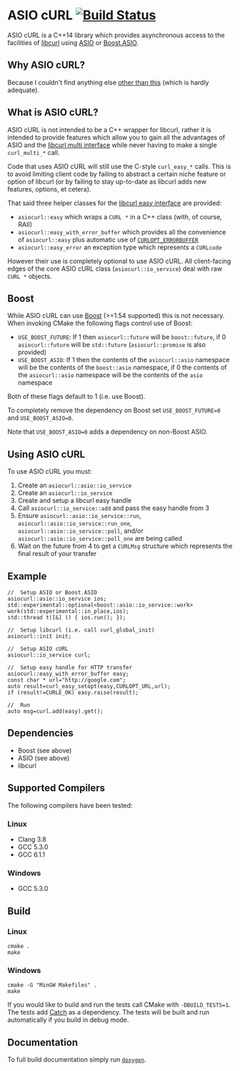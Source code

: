 # ASIO cURL [![Build Status](https://travis-ci.org/RobertLeahy/ASIO-cURL.svg?branch=master)](https://travis-ci.org/RobertLeahy/ASIO-cURL)

ASIO cURL is a C++14 library which provides asynchronous access to the facilities of [libcurl](https://curl.haxx.se/libcurl/) using [ASIO](http://think-async.com/) or [Boost.ASIO](http://www.boost.org/doc/libs/1_61_0/doc/html/boost_asio.html).

## Why ASIO cURL?

Because I couldn't find anything else [other than this](https://curl.haxx.se/libcurl/c/asiohiper.html) (which is hardly adequate).

## What is ASIO cURL?

ASIO cURL is not intended to be a C++ wrapper for libcurl, rather it is intended to provide features which allow you to gain all the advantages of ASIO and the [libcurl multi interface](https://curl.haxx.se/libcurl/c/libcurl-multi.html) while never having to make a single `curl_multi_*` call.

Code that uses ASIO cURL will still use the C-style `curl_easy_*` calls.  This is to avoid limiting client code by failing to abstract a certain niche feature or option of libcurl (or by failing to stay up-to-date as libcurl adds new features, options, et cetera).

That said three helper classes for the [libcurl easy interface](https://curl.haxx.se/libcurl/c/libcurl-easy.html) are provided:

- `asiocurl::easy` which wraps a `CURL *` in a C++ class (with, of course, RAII)
- `asiocurl::easy_with_error_buffer` which provides all the convenience of `asiocurl::easy` plus automatic use of [`CURLOPT_ERRORBUFFER`](https://curl.haxx.se/libcurl/c/CURLOPT_ERRORBUFFER.html)
- `asiocurl::easy_error` an exception type which represents a `CURLcode`

However their use is completely optional to use ASIO cURL.  All client-facing edges of the core ASIO cURL class (`asiocurl::io_service`) deal with raw `CURL *` objects.

## Boost

While ASIO cURL can use [Boost](http://www.boost.org/) (>=1.54 supported) this is not necessary.  When invoking CMake the following flags control use of Boost:

- `USE_BOOST_FUTURE`: If 1 then `asiocurl::future` will be `boost::future`, if 0 `asiocurl::future` will be `std::future` (`asiocurl::promise` is also provided)
- `USE_BOOST_ASIO`: If 1 then the contents of the `asiocurl::asio` namespace will be the contents of the `boost::asio` namespace, if 0 the contents of the `asiocurl::asio` namespace will be the contents of the `asio` namespace

Both of these flags default to 1 (i.e. use Boost).

To completely remove the dependency on Boost set `USE_BOOST_FUTURE=0` and `USE_BOOST_ASIO=0`.

Note that `USE_BOOST_ASIO=0` adds a dependency on non-Boost ASIO.

## Using ASIO cURL

To use ASIO cURL you must:

1. Create an `asiocurl::asio::io_service`
2. Create an `asiocurl::io_service`
3. Create and setup a libcurl easy handle
4. Call `asiocurl::io_service::add` and pass the easy handle from 3
5. Ensure `asiocurl::asio::io_service::run`, `asiocurl::asio::io_service::run_one`, `asiocurl::asio::io_service::poll`, and/or `asiocurl::asio::io_service::poll_one` are being called
6. Wait on the future from 4 to get a `CURLMsg` structure which represents the final result of your transfer

## Example

```
//	Setup ASIO or Boost.ASIO
asiocurl::asio::io_service ios;
std::experimental::optional<boost::asio::io_service::work> work(std::experimental::in_place,ios);
std::thread t([&] () { ios.run(); });

//	Setup libcurl (i.e. call curl_global_init)
asiocurl::init init;

//	Setup ASIO cURL
asiocurl::io_service curl;

//	Setup easy handle for HTTP transfer
asiocurl::easy_with_error_buffer easy;
const char * url="http://google.com";
auto result=curl_easy_setopt(easy,CURLOPT_URL,url);
if (result!=CURLE_OK) easy.raise(result);

//	Run
auto msg=curl.add(easy).get();
```

## Dependencies

- Boost (see above)
- ASIO (see above)
- libcurl

## Supported Compilers

The following compilers have been tested:

### Linux

- Clang 3.8
- GCC 5.3.0
- GCC 6.1.1

### Windows

- GCC 5.3.0

## Build

### Linux

```
cmake .
make
```

### Windows

```
cmake -G "MinGW Makefiles" .
make
```

If you would like to build and run the tests call CMake with `-DBUILD_TESTS=1`.  The tests add [Catch](https://github.com/philsquared/Catch) as a dependency.  The tests will be built and run automatically if you build in debug mode.

## Documentation

To full build documentation simply run [`doxygen`](http://www.stack.nl/~dimitri/doxygen/).